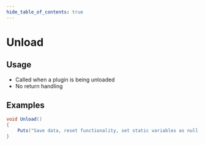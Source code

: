 ```yaml
---
hide_table_of_contents: true
---
```


# Unload

## Usage

* Called when a plugin is being unloaded
* No return handling

## Examples

```csharp
void Unload()
{
    Puts("Save data, reset functionality, set static variables as null, etc.");
}
```
